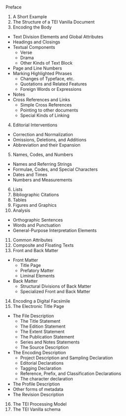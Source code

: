 Preface
1. A Short Example
2. The Structure of a TEI Vanilla Document 
3. Encoding the Body
  * Text Division Elements and Global Attributes
  * Headings and Closings
  * Textual Components
    - Verse
    - Drama
    - Other Kinds of Text Block
  * Page and Line Numbers
  * Marking Highlighted Phrases
    - Changes of Typeface, etc.
    - Quotations and Related Features
    - Foreign Words or Expressions
  * Notes
  * Cross References and Links
    - Simple Cross References
    - Pointing to other documents
    - Special Kinds of Linking
4. Editorial Interventions
  * Correction and Normalization
  * Omissions, Deletions, and Additions
  * Abbreviation and their Expansion
5. Names, Codes, and Numbers
  * Names and Referring Strings
  * Formulae, Codes, and Special Characters
  * Dates and Times
  * Numbers and Measurements
6. Lists
7. Bibliographic Citations
8. Tables
9. Figures and Graphics
10. Analysis
  * Orthographic Sentences
  * Words and Punctuation
  * General-Purpose Interpretation Elements
11. Common Attributes
12. Composite and Floating Texts
13. Front and Back Matter
  * Front Matter
    - Title Page
    - Prefatory Matter
    - Liminal Elements
  * Back Matter
    - Structural Divisions of Back Matter
    - Specialized Front and Back Matter
14. Encoding a Digital Facsimile
15. The Electronic Title Page
  * The File Description
    - The Title Statement
    - The Edition Statement
    - The Extent Statement
    - The Publication Statement
    - Series and Notes Statements
    - The Source Description
  * The Encoding Description
    - Project Description and Sampling Declaration
    - Editorial Declarations
    - Tagging Declaration
    - Reference, Prefix, and Classification Declarations
    - The character declaration
  * The Profile Description
  * Other forms of metadata
  * The Revision Description
16. The TEI Processing Model
17. The TEI Vanilla schema
